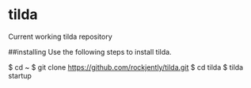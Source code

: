 # tilda
Current working tilda repository

##installing
Use the following steps to install tilda.

$ cd ~
$ git clone https://github.com/rockjently/tilda.git
$ cd tilda
$ tilda startup


